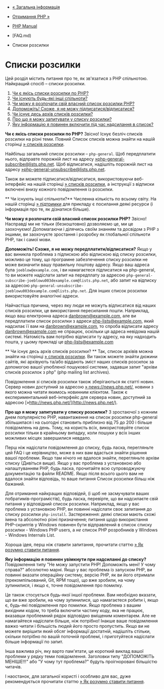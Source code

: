 - [« Загальна інформація](faq.general.md)
- [Отримання PHP »](faq.obtaining.md)

- [PHP Manual](index.md)
- [FAQ.md)
- Списки розсилки

# Списки розсилки

Цей розділ містить питання про те, як зв'язатися з PHP спільнотою.
Найкращий спосіб – списки розсилки.

1. [Чи є якісь списки розсилки по PHP?](#faq.mailinglist.isthere)
2. [Чи існують будь-які інші спільноти?](#faq.mailinglist.others)
3. [Чи можу я розпочати свій власний список розсилки PHP?](#faq.mailinglist.myown)
4. [Допоможіть! Схоже, я не можу підписатися/відписатися?](#faq.mailinglist.subscribing)
5. [Чи існує десь архів списків розсилки?](#faq.mailinglist.archive)
6. [Про що я можу запитувати у списку розсилки?](#faq.mailinglist.question)
7. [Яку інформацію я повинен включити під час надсилання в список?](#faq.mailinglist.guideline)

**Чи є якісь списки розсилки по PHP?**
Звісно! Існує безліч списків розсилки на різні теми. Повний
Список списків можна знайти на нашій сторінці [» списків розсилки](https://www.php.net/mailing-lists.php).

Найбільш загальний список розсилки – `php-general`. Щоб передплатити
нього, відправте порожній лист на адресу
[»php-general-subscribe@lists.php.net](mailto:php-general-subscribe@lists.php.net).
Щоб відписатися, надішліть порожній лист на адресу
[»php-general-unsubscribe@lists.php.net](mailto:php-general-unsubscribe@lists.php.net).

Також ви можете підписатися/відписатися, використовуючи веб-інтерфейс на нашій
сторінці [» списків розсилки](https://www.php.net/mailing-lists.php), а
інструкції з відписки включені внизу кожного повідомлення із розсилки.



** Чи існують інші спільноти?**
Численна кількість по всьому світу. На нашій сторінці
[» підтримки](https://www.php.net/support.php) для прикладу є посилання
деякі ресурси (і інформація про те, як дізнатися більше).



**Чи можу я розпочати свій власний список розсилки PHP?**
Звісно! Насправді ми не тільки (безкоштовно) дозволяємо це, ми це
заохочуємо! Допомагаючи і ділячись своїм знанням та досвідом з PHP з іншими, ви
заохочуєте зростання і розробку як глобальної спільноти PHP, так і самої
мови.



**Допоможіть! Схоже, я не можу передплатити/відписатися?**
Якщо у вас виникла проблема з підпискою або відпискою від списку
розсилки, можливо це тому, що програмне забезпечення списку
розсилки не може визначити вашу правильну поштову адресу. Якщо ваш
адреса була `joeblow@example.com`, і ви намагаєтеся підписатися на
php-general, то ви можете надіслати запит на передплату за адресою
`php-general-subscribe-joeblowu003dexample.com@lists.php.net`, або запит на
відписку за адресою
`php-general-unsubscribe-joeblowu003dexample.com@lists.php.net`. Для інших
список розсилки використовуйте аналогічні адреси.

Найчастіша причина, через яку люди не можуть відписатися від наших
списків розсилки, це використання пересилання пошти. Наприклад, якщо ваш
електронна адреса danbrown@example.com, але ви передплатили список
розсилки з адреси php-lists@example.com, який надсилає її вам на
danbrown@example.com, то спроба відписати адресу danbrown@example.com не
спрацює, оскільки ця адреса невідома нашій системі. Натомість вам
потрібно відписати ту адресу, на яку надходить пошта, у цьому прикладі це
php-lists@example.com



** Чи існує десь архів списків розсилки? **
Так, список архівів можна знайти на сторінці [» списків розсилки](https://www.php.net/mailing-lists.php). Ви також можете знайти
дюжини сайтів, які архівують та/або віддають зміст наших списків
розсилок за допомогою вашої улюбленої пошукової системи, задавши запит "архіви
списків розсилок з php" (php mailing list archives).

Повідомлення зі списків розсилки також зберігаються як статті новин.
Сервер новин доступний за адресою
[» news://news.php.net/](news://news.php.net/), новини з якого можна
читати якимось новинним клієнтом. Також є експериментальний
веб-інтерфейс для сервера новин, доступний за адресою
[»http://news.php.net/](http://news.php.net/).



**Про що я можу запитувати у списку розсилки?**
З зростаючої з кожним днем популярністю PHP, навантаження на список розсилки
php-general збільшилася і на сьогодні становить приблизно від 75 до 200 і
більше повідомлень на день. Тому, на користь всіх, використовуйте список
розсилки тільки в крайньому випадку, коли пошуки у всіх інших можливих
місцях завершилися невдало.

Перш ніж надіслати повідомлення до списку, будь ласка, перегляньте цей
FAQ і це керівництво, може в них вам вдасться знайти рішення вашої
проблеми. Якщо там нічого не вдалося знайти, перегляньте архіви списку
(Дивіться вище). Якщо у вас проблема з установкою або налаштуванням PHP,
будь ласка, прочитайте всю супроводжуючу документацію та файли README.
Якщо після всього цього вам не вдалося знайти відповідь, то ваше питання
Список розсилки більш ніж бажаний.

Для отримання найкращих відповідей, (і щоб не засмучувати ваших
побратимів-програмістів), будь ласка, перевірте, що ви надсилаєте свій
питання у відповідний список розсилки. Наприклад, якщо у вас проблема
з установкою PHP, ви повинні надіслати своє запитання до списку розсилки
`php-install`. Застереження: деякі списки мають схожі імена та
абсолютно різні призначення; питання щодо використання PHP-скриптів у
Windows повинен бути відправлений в список списку розсилки -
Windows PHP users, а *не* список PHP розробників у Windows - Windows
Internals List.

Хороша ідея, перш ніж ставити запитання, прочитати статтю [» Як
розумно ставити питання](http://www.catb.org/~esr/faqs/smart-questions.md).



**Яку інформацію я повинен увімкнути при надсиланні до списку?**
Повідомлення типу "Не можу запустити PHP! Допоможіть мені! У чому справа?"
абсолютно марні. Якщо у вас проблема із запуском PHP, ви повинні
вказати операційну систему, версію PHP, як ви його отримали
(прекомпільований, Git, RPM тощо), що вже зробили, на чому
зупинилися, і якщо є, точне повідомлення про помилку.

Це також стосується будь-якої іншої проблеми. Вам необхідно вказати, що
ви вже зробили, на чому зупинилися, що намагаєтеся робити і, якщо є,
будь-які повідомлення про помилки. Якщо проблема з вашим вихідним кодом, то
треба включити частину коду, яка не працює, вказавши проблемний рядок
відповідно вміщеним коментарем. Але не намагайтеся надіслати
більше, ніж потрібно! Інакше ваше повідомлення важко читати і
більшість людей його просто пропустить. Якщо ви не можете вирішити
який обсяг інформації достатній, надішліть стільки, скільки потрібно
по вашій поточній проблемі, і приготуйтеся надіслати більше інформації по
запит.

Інша важлива річ, яку варто пам'ятати, це короткий виклад вашої
проблеми у рядку теми повідомлення. Заголовки типу "ДОПОМОЖІТЬ МЕНІШЕ!!!" або
"У чому тут проблема?" будуть проігноровані більшістю читачів.

І наостанок, для загальної користі і особливо для вас, дуже
рекомендується прочитати статтю [» Як розумно ставити питання](http://www.catb.org/~esr/faqs/smart-questions.md).
